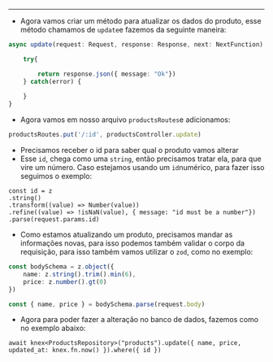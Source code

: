 ___
- Agora vamos criar um método para atualizar os dados do produto, esse método chamamos de `update`e fazemos da seguinte maneira:
```ts
async update(request: Request, response: Response, next: NextFunction) {

	try{

		return response.json({ message: "Ok"})
	} catch(error) {
	
	}
}
```
- Agora vamos em nosso arquivo `productsRoutes`e adicionamos:
```ts
productsRoutes.put('/:id', productsController.update)
```
- Precisamos receber o id para saber qual o produto vamos alterar
- Esse `id`, chega como uma `string`, então precisamos tratar ela, para que vire um número. Caso estejamos usando um `id`numérico, para fazer isso seguimos o exemplo:
```TS
const id = z
.string()
.transform((value) => Number(value))
.refine((value) => !isNaN(value), { message: "id must be a number"})
.parse(request.params.id)
```
- Como estamos atualizando um produto, precisamos mandar as informações novas, para isso podemos também validar o corpo da requisição, para isso também vamos utilizar o `zod`, como no exemplo:
```ts
const bodySchema = z.object({
	name: z.string().trim().min(6),
	price: z.number().gt(0)
})

const { name, price } = bodySchema.parse(request.body)
```
- Agora para poder fazer a alteração no banco de dados, fazemos como no exemplo abaixo:
```Ts
await knex<ProductsRepository>("products").update({ name, price, updated_at: knex.fn.now() }).where({ id })
```
